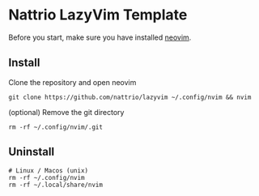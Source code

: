 # Nattrio LazyVim Template

Before you start, make sure you have installed [neovim](https://github.com/neovim/neovim/blob/master/INSTALL.md).

## Install

Clone the repository and open neovim

```shell
git clone https://github.com/nattrio/lazyvim ~/.config/nvim && nvim
```

(optional) Remove the git directory

```shell
rm -rf ~/.config/nvim/.git
```

## Uninstall

```shell
# Linux / Macos (unix)
rm -rf ~/.config/nvim
rm -rf ~/.local/share/nvim
```
